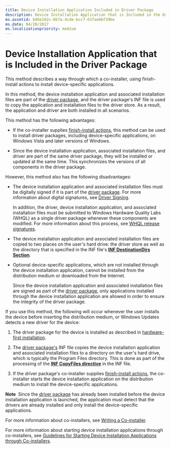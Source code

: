 ```yaml
---
title: Device Installation Application Included in Driver Package
description: Device Installation Application that is Included in the Driver Package
ms.assetid: bd6e182c-6b7a-4cde-bcc7-637ae6bf39be
ms.date: 04/20/2017
ms.localizationpriority: medium
---
```


# Device Installation Application that is Included in the Driver Package


This method describes a way through which a co-installer, using finish-install actions to install device-specific applications.

In this method, the device installation application and associated installation files are part of the [driver package](driver-packages.md), and the driver package's INF file is used to copy the application and installation files to the driver store. As a result, the application and driver are both installed in all scenarios.

This method has the following advantages:

-   If the co-installer supplies [finish-install actions](finish-install-actions--windows-vista-and-later-.md), this method can be used to install driver packages, including device-specific applications, on Windows Vista and later versions of Windows.

-   Since the device installation application, associated installation files, and driver are part of the same driver package, they will be installed or updated at the same time. This synchronizes the versions of all components in the driver package.

However, this method also has the following disadvantages:

-   The device installation application and associated installation files must be digitally signed if it is part of the [driver package](driver-packages.md). For more information about digital signatures, see [Driver Signing](driver-signing.md).

    In addition, the driver, device installation application, and associated installation files must be submitted to Windows Hardware Quality Labs (WHQL) as a single driver package whenever these components are modified. For more information about this process, see [WHQL release signatures](whql-release-signature.md).

-   The device installation application and associated installation files are copied to two places on the user's hard drive: the driver store as well as the directory that is specified in the INF file's [**INF DestinationDirs Section**](inf-destinationdirs-section.md).

-   Optional device-specific applications, which are not installed through the device installation application, cannot be installed from the distribution medium or downloaded from the Internet.

    Since the device installation application and associated installation files are signed as part of the [driver package](driver-packages.md), only applications installed through the device installation application are allowed in order to ensure the integrity of the driver package.

If you use this method, the following will occur whenever the user installs the device before inserting the distribution medium, or Windows Updates detects a new driver for the device:

1.  The driver package for the device is installed as described in [hardware-first installation](hardware-first-installation.md).

2.  The [driver package's](driver-packages.md) INF file copies the device installation application and associated installation files to a directory on the user's hard drive, which is typically the Program Files directory. This is done as part of the processing of the [**INF CopyFiles directive**](inf-copyfiles-directive.md) in the INF file.

3.  If the driver package's co-installer supplies [finish-install actions](finish-install-actions--windows-vista-and-later-.md), the co-installer starts the device installation application on the distribution medium to install the device-specific applications.

**Note**  Since the [driver package](driver-packages.md) has already been installed before the device installation application is launched, the application must detect that the drivers are already installed and only install the device-specific applications.

 

For more information about co-installers, see [Writing a Co-installer](writing-a-co-installer.md).

For more information about starting device installation applications through co-installers, see [Guidelines for Starting Device Installation Applications through Co-installers](guidelines-for-starting-device-installation-applications-through-co-in.md).

 

 





